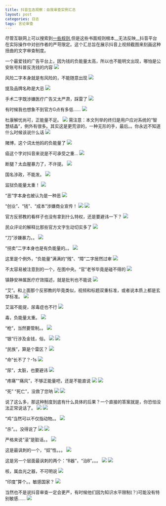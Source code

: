 ```yaml
---
title: 抖音生态观察：自我审查实例汇总
layout: post
categories: 日志
tags: 言论审查
---
```

尽管互联网上可以搜索到[一些规则](https://zhuanlan.zhihu.com/p/113616271),但是这些书面规则根本__无法反映__抖音平台在实际操作中对创作者的严苛限定。这个汇总旨在展示抖音上视频截图来刻画这种扭曲的文字审查制度。


一个最爱钱的广告平台上，因为钱的负能量太高，所以也不能明文出现，哪怕是公安账号科普反洗钱的内容
![](https://nullrecurrent.github.io//image/27.jpg)

风险二字本身就是有风险的，不能随意出现
![](https://nullrecurrent.github.io//image/28.jpg)

提及品牌名称是大忌
![](https://nullrecurrent.github.io//image/29.jpg)

手术二字既涉嫌医疗广告又太严肃，踩雷了
![](https://nullrecurrent.github.io//image/30.jpg)

有时候我也想象不到官方G点有多低……
![](https://nullrecurrent.github.io//image/31.jpg)

杜康解忧尚可，正能量不足。
![](https://nullrecurrent.github.io//image/32.jpg)
需注意：本文列举的终归是用户应对系统的“智慧结晶”，例外有很多。其实这是更荒谬的，一种无形的手，最后。。你永远不知道什么时候该说什么话
![](https://nullrecurrent.github.io//image/59.jpg)


赌博，这个词太他妈的负能量了
![](https://nullrecurrent.github.io//image/33.jpg)

癌这个字对抖音来说是不可承受之重…
![](https://nullrecurrent.github.io//image/34.png)

断腿？太血腥暴力了，不许提。
![](https://nullrecurrent.github.io//image/35.jpg)

国名涉政，不能发。
![](https://nullrecurrent.github.io//image/36.jpg)

监狱负能量太重！
![](https://nullrecurrent.github.io//image/52.jpg)

“恶”字本身也被认为是一种恶
![](https://nullrecurrent.github.io//image/53.jpg)

“创业”、“钱"、“成本”涉嫌商业宣传！
![](https://nullrecurrent.github.io//image/54.jpg)
![](https://nullrecurrent.github.io//image/55.jpg)

官方反邪教的看样子也没有拿到什么特权，还是要避讳一下？
![](https://nullrecurrent.github.io//image/56.jpg)

民众评论的解释比那些官方文字生动切实多了
![](https://nullrecurrent.github.io//image/57.jpg)

“刀”涉嫌暴力。。
![](https://nullrecurrent.github.io//image/58.jpg)

“拐卖”二字本身也是有负能量的。。
![](https://nullrecurrent.github.io//image/60.jpg)

这里是个例外，“负能量”满满的“残”、“障”二字居然过审
![](https://nullrecurrent.github.io//image/61.jpg)

不太容易被注意到的一个，在图中央。“官”老爷毕竟是碰不得的
![](https://nullrecurrent.github.io//image/62.jpg)

镇静安神属医疗疗效描述，就是批判也不能说
![](https://nullrecurrent.github.io//image/63.jpg)

“艾”。和上面那个反邪教的毕竟类似，视频和标题双重标准，或者说本质上都是玄学标准。
![](https://nullrecurrent.github.io//image/64.jpg)

艾滋不能提，尿毒症也不行
![](https://nullrecurrent.github.io//image/84.jpg)


毒，负能量太重。
![](https://nullrecurrent.github.io//image/65.jpg)

“枪”，当然要管制。。
![](https://nullrecurrent.github.io//image/67.jpg)

“银”行涉及金钱，俗。
![](https://nullrecurrent.github.io//image/66.jpg)
![](https://nullrecurrent.github.io//image/82.jpg)


“民族”，算是个雷区？
![](https://nullrecurrent.github.io//image/68.jpg)

“命”长不了？-1s
![](https://nullrecurrent.github.io//image/69.jpg)

“尿”，太脏，也要避讳
![](https://nullrecurrent.github.io//image/70.jpg)

“疼痛”“痛风”，不够正能量吧，还是不能直说
![](https://nullrecurrent.github.io//image/71.jpg)
![](https://nullrecurrent.github.io//image/80.jpg)


“死” “死亡”，没救了您呐
![](https://nullrecurrent.github.io//image/72.jpg)
![](https://nullrecurrent.github.io//image/78.jpg)


说了这么多，那这种制度到底有什么具体的后果？一个直接的答案就是，你恐怕没法正常说话了。
![](https://nullrecurrent.github.io//image/73.jpg)
![](https://nullrecurrent.github.io//image/74.jpg)

“鸡”当然可以不仅指动物。。
![](https://nullrecurrent.github.io//image/75.jpg)

“杀”。。没得说了
![](https://nullrecurrent.github.io//image/76.jpg)
![](https://nullrecurrent.github.io//image/86.jpg)

严格来说“滚”是脏话。。
![](https://nullrecurrent.github.io//image/77.jpg)

这是最讽刺的一个，“奴”性。。。
![](https://nullrecurrent.github.io//image/79.jpg)

这是另一个层面最讽刺的两个：“B器”，“治B”。。。
![](https://nullrecurrent.github.io//image/81.jpg)
![](https://nullrecurrent.github.io//image/94.jpg)

核，属血光之器，不可明说
![](https://nullrecurrent.github.io//image/83.jpg)

“印度”算个。。敏感国家？
![](https://nullrecurrent.github.io//image/85.jpg)




当然也不是说抖音审查一定会更严，有时候他们因为知识水平限制(？)可能没有特别敏感……
![](https://nullrecurrent.github.io//image/37.jpg)